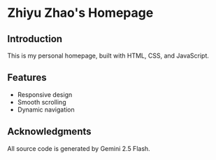 # Zhiyu Zhao's Homepage

## Introduction

This is my personal homepage, built with HTML, CSS, and JavaScript.

## Features

- Responsive design
- Smooth scrolling
- Dynamic navigation

## Acknowledgments

All source code is generated by Gemini 2.5 Flash.
